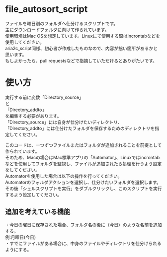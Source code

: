 # file_autosort_script
ファイルを曜日別のフォルダへ仕分けるスクリプトです。  
主にダウンロードフォルダに向けて作られています。  
使用環境はMac OSを想定しています。Linuxにて使用する際はincrontabなどを使用してください。  
aria2c_script同様、初心者が作成したものなので、内容が拙い箇所があるかと思います。  
もしよかったら、pull requestsなどで指摘していただけるとありがたいです。  
# 使い方
実行する前に変数「Directory_source」  
と  
「Directory_addto」  
を編集する必要があります。  
「Directory_source」には自身が仕分けたいディレクトリ、  
「Directory_addto」には仕分けたフォルダを保存するためのディレクトリを指定してください。  
  
このコードは、一つずつファイルまたはフォルダが追加されることを前提として作られています。  
そのため、Macの場合はMac標準アプリの「Automator」、Linuxではincrontabなどを使用してフォルダを監視し、ファイルが追加されたら処理を行うよう設定をしてください。  
Automatorを使用した場合は以下の操作を行ってください。  
Automatorのフォルダアクションを選択し、仕分けたいフォルダを選択します。
その後「シェルスクリプトを実行」をダブルクリックし、このスクリプトを実行するよう設定してください。
## 追加を考えている機能
・今日の曜日に保存された場合、フォルダ名の後に（今日）のような名前を追加する。  
例:月曜日(今日)  
・すでにファイルがある場合に、中身のファイルやディレクトリを仕分けられるようにする。　　
